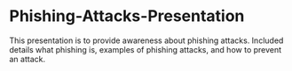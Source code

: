 # Phishing-Attacks-Presentation
This presentation is to provide awareness about phishing attacks. Included details what phishing is, examples of phishing attacks, and how to prevent an attack.
